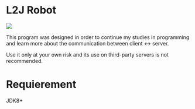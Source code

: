 # L2J Robot

<img src="https://a.fsdn.com/con/app/proj/l2j-robot/screenshots/main.png/max/max/1">

This program was designed in order to continue my studies in programming
and learn more about the communication between client <-> server.

Use it only at your own risk and its use on third-party servers is not recommended.


# Requierement
JDK8+

